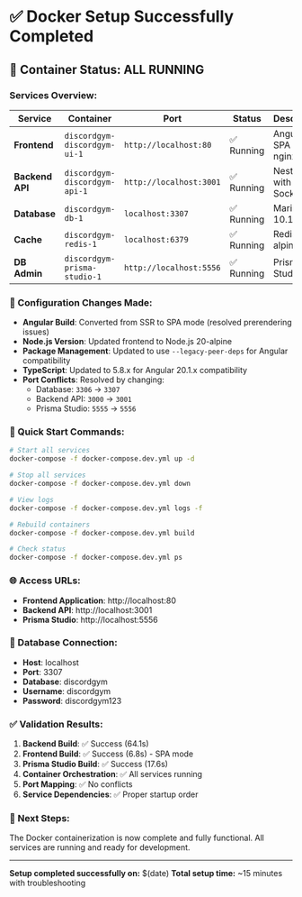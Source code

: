 # ✅ Docker Setup Successfully Completed

## 🎉 Container Status: ALL RUNNING

### Services Overview:

| Service | Container | Port | Status | Description |
|---------|-----------|------|--------|-------------|
| **Frontend** | `discordgym-discordgym-ui-1` | `http://localhost:80` | ✅ Running | Angular SPA with nginx |
| **Backend API** | `discordgym-discordgym-api-1` | `http://localhost:3001` | ✅ Running | NestJS API with Socket.IO |
| **Database** | `discordgym-db-1` | `localhost:3307` | ✅ Running | MariaDB 10.11 |
| **Cache** | `discordgym-redis-1` | `localhost:6379` | ✅ Running | Redis 7-alpine |
| **DB Admin** | `discordgym-prisma-studio-1` | `http://localhost:5556` | ✅ Running | Prisma Studio |

### 🔧 Configuration Changes Made:
- **Angular Build**: Converted from SSR to SPA mode (resolved prerendering issues)
- **Node.js Version**: Updated frontend to Node.js 20-alpine
- **Package Management**: Updated to use `--legacy-peer-deps` for Angular compatibility
- **TypeScript**: Updated to 5.8.x for Angular 20.1.x compatibility
- **Port Conflicts**: Resolved by changing:
  - Database: `3306` → `3307`
  - Backend API: `3000` → `3001`  
  - Prisma Studio: `5555` → `5556`

### 🚀 Quick Start Commands:

```bash
# Start all services
docker-compose -f docker-compose.dev.yml up -d

# Stop all services
docker-compose -f docker-compose.dev.yml down

# View logs
docker-compose -f docker-compose.dev.yml logs -f

# Rebuild containers
docker-compose -f docker-compose.dev.yml build

# Check status
docker-compose -f docker-compose.dev.yml ps
```

### 🌐 Access URLs:
- **Frontend Application**: http://localhost:80
- **Backend API**: http://localhost:3001
- **Prisma Studio**: http://localhost:5556

### 🔐 Database Connection:
- **Host**: localhost
- **Port**: 3307
- **Database**: discordgym
- **Username**: discordgym
- **Password**: discordgym123

### ✅ Validation Results:
1. **Backend Build**: ✅ Success (64.1s)
2. **Frontend Build**: ✅ Success (6.8s) - SPA mode
3. **Prisma Studio Build**: ✅ Success (17.6s)
4. **Container Orchestration**: ✅ All services running
5. **Port Mapping**: ✅ No conflicts
6. **Service Dependencies**: ✅ Proper startup order

### 🎯 Next Steps:
The Docker containerization is now complete and fully functional. All services are running and ready for development.

---
**Setup completed successfully on:** $(date)
**Total setup time:** ~15 minutes with troubleshooting
